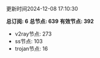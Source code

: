 更新时间2024-12-08 17:10:30

**总订阅: 6**
**总节点: 639**
**有效节点: 392**
- v2ray节点: 273
- ss节点: 103
- trojan节点: 16
